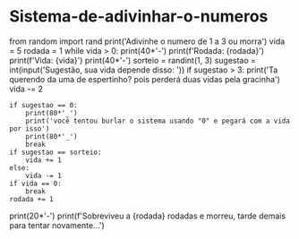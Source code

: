 # Sistema-de-adivinhar-o-numeros
from random import rand
print('Adivinhe o numero de 1 a 3 ou morra')
vida = 5
rodada = 1
while vida > 0:
    print(40*'-')
    print(f'Rodada: {rodada}')
    print(f'Vida: {vida}')
    print(40*'-')
    sorteio = randint(1, 3)
    sugestao = int(input('Sugestão, sua vida depende disso: '))
    if sugestao > 3:
        print('Ta querendo da uma de espertinho? pois perderá duas vidas pela gracinha')
        vida -= 2
    
    if sugestao == 0:
        print(80*'_')
        print('você tentou burlar o sistema usando "0" e pegará com a vida por isso')
        print(80*'_')
        break
    if sugestao == sorteio:
        vida += 1
    else:
        vida -= 1
    if vida == 0:
        break
    rodada += 1

print(20*'-')
print(f'Sobreviveu a {rodada} rodadas e morreu, tarde demais para tentar novamente...')
